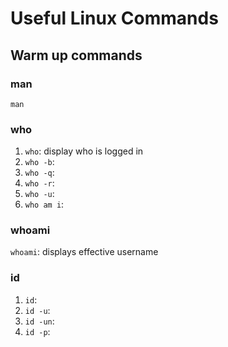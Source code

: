 # Useful Linux Commands

## Warm up commands
### man
`man`
### who
1. `who`: display who is logged in
2. `who -b`: 
3. `who -q`:
4. `who -r`:
5. `who -u`:
6. `who am i`: 

### whoami
`whoami`: displays effective username

### id
1. `id`:
2. `id -u`:
3. `id -un`:
4. `id -p`:  